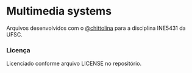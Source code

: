 # Multimedia systems

Arquivos desenvolvidos com o [@chittolina](https://github.com/chittolina/) para a disciplina INE5431 da UFSC.

### Licença ###

Licenciado conforme arquivo LICENSE no repositório.
